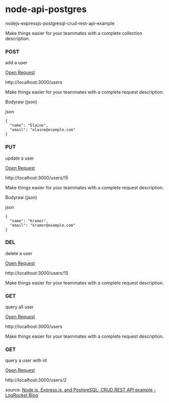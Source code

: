 # node-api-postgres

nodejs-expressjs-postgresql-crud-rest-api-example

Make things easier for your teammates with a complete collection description.

### POST

add a user

[Open Request](https://desktop.postman.com/?desktopVersion=9.15.2&userId=7154083&teamId=0)  

http://localhost:3000/users

Make things easier for your teammates with a complete request description.

Bodyraw (json)

json

```
{
  "name": "Elaine",
  "email": "elaine@example.com"
}
```

### PUT

update a user

[Open Request](https://desktop.postman.com/?desktopVersion=9.15.2&userId=7154083&teamId=0)  

http://localhost:3000/users/15

Make things easier for your teammates with a complete request description.

Bodyraw (json)

json

```
{
  "name": "Kramer",
  "email": "kramer@example.com"
}
```

### DEL

delete a user

[Open Request](https://desktop.postman.com/?desktopVersion=9.15.2&userId=7154083&teamId=0)  

http://localhost:3000/users/15

Make things easier for your teammates with a complete request description.

### GET

query all user

[Open Request](https://desktop.postman.com/?desktopVersion=9.15.2&userId=7154083&teamId=0)  

http://localhost:3000/users

Make things easier for your teammates with a complete request description.

### GET

query a user with id

[Open Request](https://desktop.postman.com/?desktopVersion=9.15.2&userId=7154083&teamId=0)  

http://localhost:3000/users/2

source: [Node.js, Express.js, and PostgreSQL: CRUD REST API example - LogRocket Blog](https://blog.logrocket.com/nodejs-expressjs-postgresql-crud-rest-api-example/)